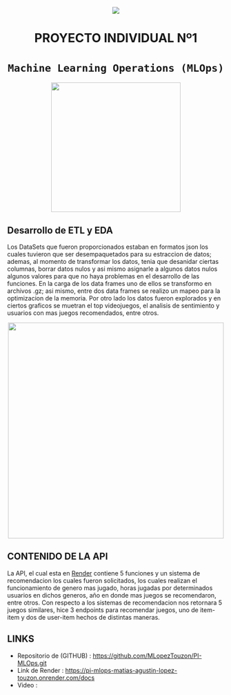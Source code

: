 <p align=center><img src=https://d31uz8lwfmyn8g.cloudfront.net/Assets/logo-henry-white-lg.png><p>

# <h1 align=center> **PROYECTO INDIVIDUAL Nº1** </h1>

# <h1 align=center>**`Machine Learning Operations (MLOps)`**</h1>

<p align="center">
<img src="https://user-images.githubusercontent.com/67664604/217914153-1eb00e25-ac08-4dfa-aaf8-53c09038f082.png"  height=300>
</p>

## Desarrollo de ETL y EDA

Los DataSets que fueron proporcionados estaban en formatos json los cuales tuvieron que ser desempaquetados para su estraccion de datos; ademas, al momento de transformar los datos, tenia que desanidar ciertas columnas, borrar datos nulos y asi mismo asignarle a algunos datos nulos algunos valores para que no haya problemas en el desarrollo de las funciones.
En la carga de los data frames uno de ellos se transformo en archivos .gz; asi mismo, entre dos data frames se realizo un mapeo para la optimizacion de la memoria.
Por otro lado los datos fueron explorados y en ciertos graficos se muetran el top videojuegos, el analisis de sentimiento y usuarios con mas juegos recomendados, entre otros.  
<p align="center">
<img src="https://github.com/HX-PRomero/PI_ML_OPS/raw/main/src/DiagramaConceptualDelFlujoDeProcesos.png"  height=500>
</p>

## CONTENIDO DE LA API

La API, el cual esta en [Render](https://render.com/docs/free#free-web-services) contiene 5 funciones y un sistema de recomendacion los cuales fueron solicitados, los cuales realizan el funcionamiento de genero mas jugado, horas jugadas por determinados usuarios en dichos generos, año en donde mas juegos se recomendaron, entre otros.
Con respecto a los sistemas de recomendacion nos retornara 5 juegos similares, hice 3 endpoints para recomendar juegos, uno de item-item y dos de user-item hechos de distintas maneras.

## LINKS
 + Repositorio de (GITHUB) : https://github.com/MLopezTouzon/PI-MLOps.git
 + Link de Render : https://pi-mlops-matias-agustin-lopez-touzon.onrender.com/docs
 + Video : 